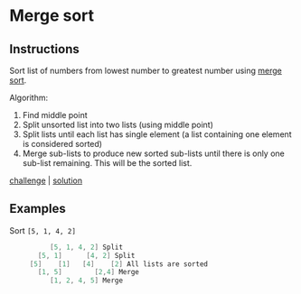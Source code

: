 # Merge sort

## Instructions

Sort list of numbers from lowest number to greatest number using [merge sort](https://en.wikipedia.org/wiki/Merge_sort).

Algorithm:
1. Find middle point
2. Split unsorted list into two lists (using middle point)
3. Split lists until each list has single element (a list containing one element is considered sorted)
4. Merge sub-lists to produce new sorted sub-lists until there is only one sub-list remaining. This will be the sorted
   list.

[challenge](challenge.kt) | [solution](solution.kt)

## Examples

Sort `[5, 1, 4, 2]`

```kotlin
          [5, 1, 4, 2] Split
       [5, 1]      [4, 2] Split
     [5]    [1]   [4]    [2] All lists are sorted
       [1, 5]        [2,4] Merge
          [1, 2, 4, 5] Merge
```




